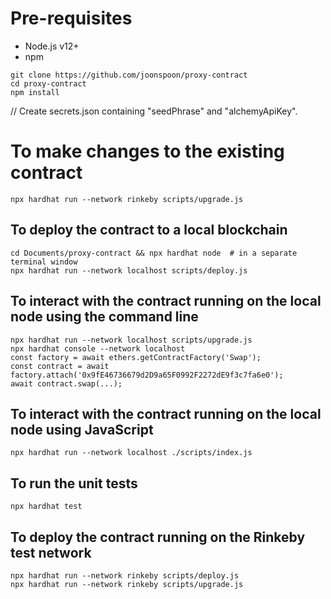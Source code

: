 # Pre-requisites
- Node.js v12+
- npm
```
git clone https://github.com/joonspoon/proxy-contract
cd proxy-contract
npm install
```
// Create secrets.json containing "seedPhrase" and "alchemyApiKey".

# To make changes to the existing contract
```
npx hardhat run --network rinkeby scripts/upgrade.js
```

## To deploy the contract to a local blockchain
```
cd Documents/proxy-contract && npx hardhat node  # in a separate terminal window
npx hardhat run --network localhost scripts/deploy.js
```

## To interact with the contract running on the local node using the command line
```
npx hardhat run --network localhost scripts/upgrade.js
npx hardhat console --network localhost
const factory = await ethers.getContractFactory('Swap');
const contract = await factory.attach('0x9fE46736679d2D9a65F0992F2272dE9f3c7fa6e0');
await contract.swap(...);
```

## To interact with the contract running on the local node using JavaScript
```
npx hardhat run --network localhost ./scripts/index.js
```

## To run the unit tests
```
npx hardhat test
```

## To deploy the contract running on the Rinkeby test network
```
npx hardhat run --network rinkeby scripts/deploy.js
npx hardhat run --network rinkeby scripts/upgrade.js
```
